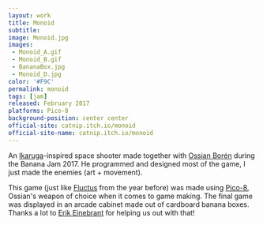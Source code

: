 ```yaml
---
layout: work
title: Monoid
subtitle:
image: Monoid.jpg
images:
 - Monoid_A.gif
 - Monoid_B.gif
 - BananaBox.jpg
 - Monoid_D.jpg
color: '#F9C'
permalink: monoid
tags: [jam]
released: February 2017
platforms: Pico-8
background-position: center center
official-site: catnip.itch.io/monoid
official-site-name: catnip.itch.io/monoid
---
```


An [Ikaruga](https://en.wikipedia.org/wiki/Ikaruga)-inspired space shooter made together with [Ossian Borén](http://ossianboren.com) during the Banana Jam 2017. He programmed and designed most of the game, I just made the enemies (art + movement).

This game (just like [Fluctus](fluctus) from the year before) was made using [Pico-8](https://www.lexaloffle.com/pico-8.php), Ossian's weapon of choice when it comes to game making. The final game was displayed in an arcade cabinet made out of cardboard banana boxes. Thanks a lot to [Erik Einebrant](https://twitter.com/z3zard) for helping us out with that!
